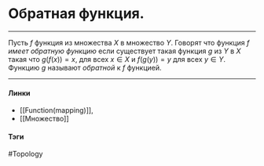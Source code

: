 # Обратная функция.
***
Пусть $f$ функция из множества $X$ в множество $Y$. Говорят что функция $f$ *имеет обратную функцию* если существует такая функция $g$ из $Y$ в $X$ такая что $g(f(x))=x$, для всех $x\in X$ и $f(g(y))=y$ для всех $y\in Y$.
Функцию $g$ называют *обратной* к $f$ функцией.
***
#### Линки 
- [[Function(mapping)]],
- [[Множество]]
#### Тэги
 #Topology